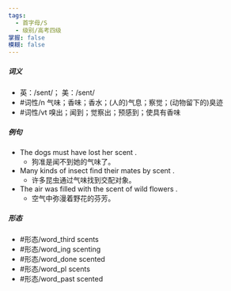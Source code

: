 ```yaml
---
tags:
  - 首字母/S
  - 级别/高考四级
掌握: false
模糊: false
---
```

##### 词义
- 英：/sent/； 美：/sent/
- #词性/n  气味；香味；香水；(人的)气息；察觉；(动物留下的)臭迹
- #词性/vt  嗅出；闻到；觉察出；预感到；使具有香味
##### 例句
- The dogs must have lost her scent .
	- 狗准是闻不到她的气味了。
- Many kinds of insect find their mates by scent .
	- 许多昆虫通过气味找到交配对象。
- The air was filled with the scent of wild flowers .
	- 空气中弥漫着野花的芬芳。
##### 形态
- #形态/word_third scents
- #形态/word_ing scenting
- #形态/word_done scented
- #形态/word_pl scents
- #形态/word_past scented
